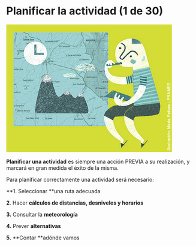 # Planificar la actividad (1 de 30)  

![Planifica](img/Planifica.jpg)

**Planificar una actividad** es siempre una acción PREVIA a su realización, y marcará en gran medida el éxito de la misma.

Para planificar correctamente una actividad será necesario:

**1\. Seleccionar **una ruta adecuada

**2**. Hacer **cálculos de distancias, desniveles y horarios**

**3\.** Consultar la **meteorología**

**4\.** Prever **alternativas**

**5\.** **Contar **adónde vamos

